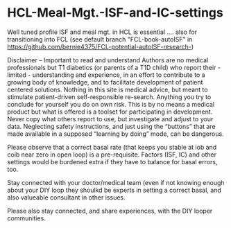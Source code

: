 # HCL-Meal-Mgt.-ISF-and-IC-settings

Well tuned profile ISF and meal mgt. in HCL is essential ....  also for transitioning into FCL (see default branch "FCL-book-autoISF" in https://github.com/bernie4375/FCL-potential-autoISF-research-)

Disclaimer – Important to read and understand 
Authors are no medical professionals but T1 diabetics (or parents of a T1D child) who report their -limited - understanding and experience, in an effort to contribute to a growing body of knowledge, and to facilitate development of patient centered solutions. 
Nothing in this site is medical advice, but meant to stimulate patient-driven self-responsible re-search. Anything you try to conclude for yourself you do on own risk. This is by no means a medical product but what is offered is a toolset for participating in development. 
Never copy what others report to use, but investigate and adjust to your data. Neglecting safety instructions, and just using the “buttons” that are made available in a supposed “learning by doing” mode, can be dangerous.

Please observe that a correct basal rate (that keeps you stable at iob and coib near zero in open loop) is a pre-requisite. Factors (ISF, IC) and other settings would be burdened extra if they have to balance for basal errors, too.

Stay connected with your doctor/medical team (even if not knowing enough about your DIY loop they shoulkd be experts in setting a correct basal, and also valueable consultant in other issues. 

Please also stay connected, and share experiences, with the DIY looper communities.



